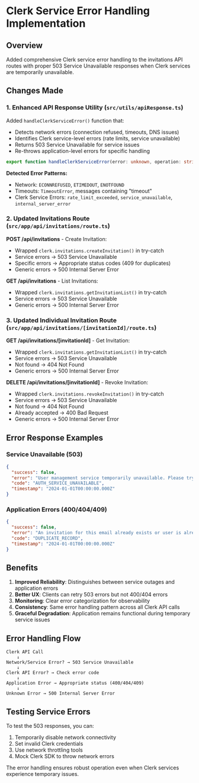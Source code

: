 # Clerk Service Error Handling Implementation

## Overview
Added comprehensive Clerk service error handling to the invitations API routes with proper 503 Service Unavailable responses when Clerk services are temporarily unavailable.

## Changes Made

### 1. Enhanced API Response Utility (`src/utils/apiResponse.ts`)

Added `handleClerkServiceError()` function that:
- Detects network errors (connection refused, timeouts, DNS issues)
- Identifies Clerk service-level errors (rate limits, service unavailable)
- Returns 503 Service Unavailable for service issues
- Re-throws application-level errors for specific handling

```typescript
export function handleClerkServiceError(error: unknown, operation: string): NextResponse
```

**Detected Error Patterns:**
- Network: `ECONNREFUSED`, `ETIMEDOUT`, `ENOTFOUND`
- Timeouts: `TimeoutError`, messages containing "timeout"
- Clerk Service Errors: `rate_limit_exceeded`, `service_unavailable`, `internal_server_error`

### 2. Updated Invitations Route (`src/app/api/invitations/route.ts`)

**POST /api/invitations** - Create Invitation:
- Wrapped `clerk.invitations.createInvitation()` in try-catch
- Service errors → 503 Service Unavailable
- Specific errors → Appropriate status codes (409 for duplicates)
- Generic errors → 500 Internal Server Error

**GET /api/invitations** - List Invitations:
- Wrapped `clerk.invitations.getInvitationList()` in try-catch
- Service errors → 503 Service Unavailable
- Generic errors → 500 Internal Server Error

### 3. Updated Individual Invitation Route (`src/app/api/invitations/[invitationId]/route.ts`)

**GET /api/invitations/[invitationId]** - Get Invitation:
- Wrapped `clerk.invitations.getInvitationList()` in try-catch
- Service errors → 503 Service Unavailable
- Not found → 404 Not Found
- Generic errors → 500 Internal Server Error

**DELETE /api/invitations/[invitationId]** - Revoke Invitation:
- Wrapped `clerk.invitations.revokeInvitation()` in try-catch
- Service errors → 503 Service Unavailable
- Not found → 404 Not Found
- Already accepted → 400 Bad Request
- Generic errors → 500 Internal Server Error

## Error Response Examples

### Service Unavailable (503)
```json
{
  "success": false,
  "error": "User management service temporarily unavailable. Please try again later.",
  "code": "AUTH_SERVICE_UNAVAILABLE",
  "timestamp": "2024-01-01T00:00:00.000Z"
}
```

### Application Errors (400/404/409)
```json
{
  "success": false,
  "error": "An invitation for this email already exists or user is already registered",
  "code": "DUPLICATE_RECORD",
  "timestamp": "2024-01-01T00:00:00.000Z"
}
```

## Benefits

1. **Improved Reliability**: Distinguishes between service outages and application errors
2. **Better UX**: Clients can retry 503 errors but not 400/404 errors
3. **Monitoring**: Clear error categorization for observability
4. **Consistency**: Same error handling pattern across all Clerk API calls
5. **Graceful Degradation**: Application remains functional during temporary service issues

## Error Handling Flow

```
Clerk API Call
    ↓
Network/Service Error? → 503 Service Unavailable
    ↓
Clerk API Error? → Check error code
    ↓
Application Error → Appropriate status (400/404/409)
    ↓
Unknown Error → 500 Internal Server Error
```

## Testing Service Errors

To test the 503 responses, you can:
1. Temporarily disable network connectivity
2. Set invalid Clerk credentials
3. Use network throttling tools
4. Mock Clerk SDK to throw network errors

The error handling ensures robust operation even when Clerk services experience temporary issues.
